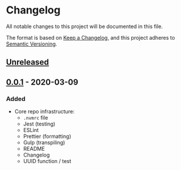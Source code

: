 # Changelog

All notable changes to this project will be documented in this file.

The format is based on [Keep a Changelog](https://keepachangelog.com/en/1.0.0/), and this project adheres to [Semantic Versioning](https://semver.org/spec/v2.0.0.html).

## [Unreleased]

## [0.0.1] - 2020-03-09

### Added

- Core repo infrastructure:
  - `.nvmrc` file
  - Jest (testing)
  - ESLint
  - Prettier (formatting)
  - Gulp (transpiling)
  - README
  - Changelog
  - UUID function / test

[unreleased]: https://github.com/circAssimilate/segment-optimizely-crier/compare/v1.0.0...HEAD
[0.0.1]: https://github.com/circAssimilate/segment-optimizely-crier/releases/tag/v0.0.1
